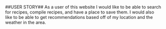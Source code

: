 ##USER STORY##
As a user of this website I would like to be able to search for recipes, compile recipes, and have a place to save them. 
I would also like to be able to get recommendations based off of my location and the weather in the area.